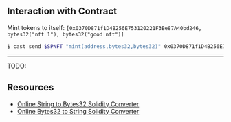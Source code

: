 ## Interaction with Contract

Mint tokens to itself: `[0x0370D871f1D4B256E753120221F3Be87A40bd246, bytes32("nft 1"), bytes32("good nft")]`

```sh
$ cast send $SPNFT "mint(address,bytes32,bytes32)" 0x0370D871f1D4B256E753120221F3Be87A40bd246 0x226e667420312200000000000000000000000000000000000000000000000000 0x22676f6f64206e66742200000000000000000000000000000000000000000000 --rpc-url $SEPOLIA_RPC_URL --private-key $DEPLOYER_PRIVATE_KEY
```

---

TODO:

## Resources

- [Online String to Bytes32 Solidity Converter](https://www.devoven.com/string-to-bytes32)
- [Online Bytes32 to String Solidity Converter](https://www.devoven.com/bytes32-to-string)
